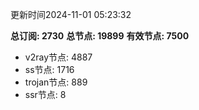 更新时间2024-11-01 05:23:32

**总订阅: 2730**
**总节点: 19899**
**有效节点: 7500**
- v2ray节点: 4887
- ss节点: 1716
- trojan节点: 889
- ssr节点: 8
